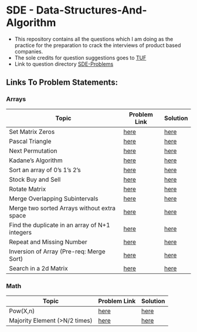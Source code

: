 # SDE - Data-Structures-And-Algorithm

- This repository contains all the questions which I am doing as the practice for the preparation to crack the interviews of product based companies.
- The sole credits for question suggestions goes to <a href="https://youtu.be/WNtzUR_MwUQ">TUF</a>
- Link to question directory <a href="https://takeuforward.org/interviews/strivers-sde-sheet-top-coding-interview-problems/">SDE-Problems</a>

## Links To Problem Statements:

### Arrays

| Topic                                          | Problem Link                                                                              | Solution                                                                                                     |
| ---------------------------------------------- | ----------------------------------------------------------------------------------------- | ------------------------------------------------------------------------------------------------------------ |
| Set Matrix Zeros                               | <a href="https://leetcode.com/problems/set-matrix-zeroes/">here</a>                       | <a href="https://github.com/sonishreyas/DSA-JS/blob/main/Array/set-matrix-zeroes.js">here</a>                |
| Pascal Triangle                                | <a href="https://leetcode.com/problems/pascals-triangle/">here</a>                        | <a href="https://github.com/sonishreyas/DSA-JS/blob/main/Array/pascal-triangle.js">here</a>                  |
| Next Permutation                               | <a href="https://leetcode.com/problems/next-permutation/">here</a>                        | <a href="https://github.com/sonishreyas/DSA-JS/blob/main/Array/next-permutation.js">here</a>                 |
| Kadane’s Algorithm                             | <a href="https://leetcode.com/problems/maximum-subarray/">here</a>                        | <a href="https://github.com/sonishreyas/DSA-JS/blob/main/Array/kadanes-algorithm.js">here</a>                |
| Sort an array of 0’s 1’s 2’s                   | <a href="https://leetcode.com/problems/sort-colors/">here</a>                             | <a href="https://github.com/sonishreyas/DSA-JS/blob/main/Array/sort-array-of-012.js">here</a>                |
| Stock Buy and Sell                             | <a href="https://leetcode.com/problems/best-time-to-buy-and-sell-stock/">here</a>         | <a href="https://github.com/sonishreyas/DSA-JS/blob/main/Array/stock-buy-and-cell.js">here</a>               |
| Rotate Matrix                                  | <a href="https://leetcode.com/problems/rotate-image/">here</a>                            | <a href="https://github.com/sonishreyas/DSA-JS/blob/main/Array/rotate-matrix.js">here</a>                    |
| Merge Overlapping Subintervals                 | <a href="https://leetcode.com/problems/merge-intervals/">here</a>                         | <a href="https://github.com/sonishreyas/DSA-JS/blob/main/Array/merging-overlapping-subintervals.js">here</a> |
| Merge two sorted Arrays without extra space    | <a href="https://leetcode.com/problems/merge-sorted-array/">here</a>                      | <a href="https://github.com/sonishreyas/DSA-JS/blob/main/Array/merge-two-sorted-array.js">here</a>           |
| Find the duplicate in an array of N+1 integers | <a href="https://leetcode.com/problems/find-the-duplicate-number/">here</a>               | <a href="https://github.com/sonishreyas/DSA-JS/blob/main/Array/duplicate-array-n+1-integers.js">here</a>     |
| Repeat and Missing Number                      | <a href="https://www.interviewbit.com/problems/repeat-and-missing-number-array/">here</a> | <a href="https://github.com/sonishreyas/DSA-JS/blob/main/Array/repeating-and-missing-number.js">here</a>     |
| Inversion of Array (Pre-req: Merge Sort)       | <a href="https://www.codingninjas.com/codestudio/problems/count-inversions_615">here</a>  | <a href="https://github.com/sonishreyas/DSA-JS/blob/main/Array/count-inversion.py">here</a>                  |
| Search in a 2d Matrix                          | <a href="https://leetcode.com/problems/search-a-2d-matrix/">here</a>                      | <a href="https://github.com/sonishreyas/DSA-JS/blob/main/Array/search-2d-matrix.js">here</a>                 |

### Math

| Topic                         | Problem Link                                                       | Solution                                                                                      |
| ----------------------------- | ------------------------------------------------------------------ | --------------------------------------------------------------------------------------------- |
| Pow(X,n)                      | <a href="https://leetcode.com/problems/powx-n">here</a>            | <a href="https://github.com/sonishreyas/DSA-JS/blob/main/Math/pow(x,n).js">here</a>           |
| Majority Element (>N/2 times) | <a href="https://leetcode.com/problems/majority-element/">here</a> | <a href="https://github.com/sonishreyas/DSA-JS/blob/main/Math/majority-element-1.js">here</a> |

